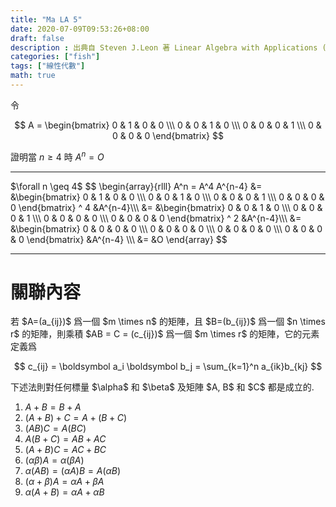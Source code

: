 ```yaml
---
title: "Ma LA 5"
date: 2020-07-09T09:53:26+08:00
draft: false
description : 出典自 Steven J.Leon 著 Linear Algebra with Applications (Ninth Edition) Page.53
categories: ["fish"]
tags: ["線性代數"]
math: true
---
```


令

$$
A = \begin{bmatrix}
0 & 1 & 0 & 0 \\\ 
0 & 0 & 1 & 0 \\\ 
0 & 0 & 0 & 1 \\\ 
0 & 0 & 0 & 0
\end{bmatrix}
$$

證明當 $n \geq 4$ 時 $A^n = O$ 

---

<div class="proof">
$\forall n \geq 4$
$$
\begin{array}{rlll}
A^n = A^4 A^{n-4} 
    &= &\begin{bmatrix}
            0 & 1 & 0 & 0 \\\ 
            0 & 0 & 1 & 0 \\\ 
            0 & 0 & 0 & 1 \\\ 
            0 & 0 & 0 & 0
        \end{bmatrix} ^ 4 &A^{n-4}\\\ 
    &= &\begin{bmatrix}
            0 & 0 & 1 & 0 \\\ 
            0 & 0 & 0 & 1 \\\ 
            0 & 0 & 0 & 0 \\\ 
            0 & 0 & 0 & 0
        \end{bmatrix} ^ 2 &A^{n-4}\\\ 
    &= &\begin{bmatrix}
            0 & 0 & 0 & 0 \\\ 
            0 & 0 & 0 & 0 \\\ 
            0 & 0 & 0 & 0 \\\ 
            0 & 0 & 0 & 0
        \end{bmatrix} &A^{n-4} \\\ 
    &= &O
\end{array}
$$

</div>

---

# 關聯內容

<div class="definition">
若 $A=(a_{ij})$ 爲一個 $m \times n$ 的矩陣，且 $B=(b_{ij})$ 爲一個 $n \times r$ 的矩陣，則乘積 $AB = C = (c_{ij})$ 爲一個 $m \times r$ 的矩陣，它的元素定義爲

$$ c_{ij} = \boldsymbol a_i \boldsymbol b_j = \sum_{k=1}^n a_{ik}b_{kj} $$
</div>


<div class="theorem">
下述法則對任何標量 $\alpha$ 和 $\beta$ 及矩陣 $A, B$ 和 $C$ 都是成立的.

1. $A + B = B + A$
2. $(A+B) + C = A + (B+C)$
3. $(AB)C = A(BC)$
4. $A(B+C) = AB + AC$
5. $(A+B)C =  AC + BC$
6. $(\alpha\beta)A = \alpha(\beta A)$
7. $\alpha(AB) = (\alpha A)B = A(\alpha B)$
8. $(\alpha + \beta)A = \alpha A + \beta A$
9. $\alpha (A + B) = \alpha A + \alpha B$

</div>
